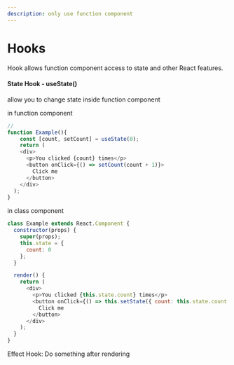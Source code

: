 ```yaml
---
description: only use function component
---
```


# Hooks

Hook allows function component access to state and other React features.



#### State Hook - useState()

allow you to change state inside function component

in function component&#x20;

```javascript
//
function Example(){
    const [count, setCount] = useState(0);
    return (
    <div>
      <p>You clicked {count} times</p>
      <button onClick={() => setCount(count + 1)}>
        Click me
      </button>
    </div>
  );
}
```

in class component

```javascript
class Example extends React.Component {
  constructor(props) {
    super(props);
    this.state = {
      count: 0
    };
  }

  render() {
    return (
      <div>
        <p>You clicked {this.state.count} times</p>
        <button onClick={() => this.setState({ count: this.state.count + 1 })}>
          Click me
        </button>
      </div>
    );
  }
}
```

Effect Hook: Do something after rendering&#x20;

